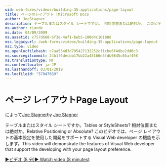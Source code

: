 ```yaml
---
uid: web-forms/videos/building-35-applications/page-layout
title: ページのレイアウト |Microsoft Docs
author: JoeStagner
description: テーブルまたはスタイル シートですか。 相対位置または絶対か。 このビデオを使用した開発 yo をサポートする Visual Web developer の機能を紹介しています.
ms.author: riande
ms.date: 04/09/2009
ms.assetid: c757d668-6f3e-4af1-beb5-100d4c101b88
msc.legacyurl: /web-forms/videos/building-35-applications/page-layout
msc.type: video
ms.openlocfilehash: c7aa534d3d795427132252cf1cbe6f4dbe2dd0c3
ms.sourcegitcommit: 24b1f6decbb17bb22a45166e5fdb0845c65af498
ms.translationtype: MT
ms.contentlocale: ja-JP
ms.lasthandoff: 03/01/2019
ms.locfileid: "57047689"
---
```

<a name="page-layout"></a><span data-ttu-id="674b6-105">ページ レイアウト</span><span class="sxs-lookup"><span data-stu-id="674b6-105">Page Layout</span></span>
====================
<span data-ttu-id="674b6-106">によって[Joe Stagner](https://github.com/JoeStagner)</span><span class="sxs-lookup"><span data-stu-id="674b6-106">by [Joe Stagner](https://github.com/JoeStagner)</span></span>

<span data-ttu-id="674b6-107">テーブルまたはスタイル シートですか。</span><span class="sxs-lookup"><span data-stu-id="674b6-107">Tables or StyleSheets?</span></span> <span data-ttu-id="674b6-108">相対位置または絶対か。</span><span class="sxs-lookup"><span data-stu-id="674b6-108">Relative Positioning or Absolute?</span></span> <span data-ttu-id="674b6-109">このビデオでは、ページ レイアウトの基本設定を使用した開発をサポートする Visual Web developer の機能を示します。</span><span class="sxs-lookup"><span data-stu-id="674b6-109">This video will demonstrate the features of Visual Web developer that support the developing with your page layout preference.</span></span>

[<span data-ttu-id="674b6-110">&#9654;ビデオ (8 分)</span><span class="sxs-lookup"><span data-stu-id="674b6-110">&#9654; Watch video (8 minutes)</span></span>](https://channel9.msdn.com/Blogs/ASP-NET-Site-Videos/page-layout)
